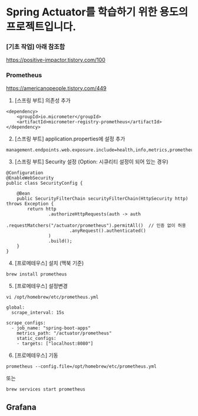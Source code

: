 # Spring Actuator를 학습하기 위한 용도의 프로젝트입니다. 

### [기초 작업] 아래 참조함
https://positive-impactor.tistory.com/100


### Prometheus 
https://americanopeople.tistory.com/449

1. [스프링 부트] 의존성 추가
```
<dependency>
    <groupId>io.micrometer</groupId>
    <artifactId>micrometer-registry-prometheus</artifactId>
</dependency>
```

2. [스프링 부트] application.properties에 설정 추가
```
management.endpoints.web.exposure.include=health,info,metrics,prometheus
```

3. [스프링 부트] Security 설정 (Option: 시큐리티 설정이 되어 있는 경우)
```
@Configuration
@EnableWebSecurity
public class SecurityConfig {

    @Bean
    public SecurityFilterChain securityFilterChain(HttpSecurity http) throws Exception {
        return http
                .authorizeHttpRequests(auth -> auth
                        .requestMatchers("/actuator/prometheus").permitAll()  // 인증 없이 허용
                        .anyRequest().authenticated()
                )
                .build();
    }
}
```

4. [프로메테우스] 설치 (맥북 기준)
```
brew install prometheus
```

5. [프로메테우스] 설정변경

```
vi /opt/homebrew/etc/prometheus.yml
```

```
global:
  scrape_interval: 15s

scrape_configs:
  - job_name: "spring-boot-apps"
    metrics_path: "/actuator/prometheus"
    static_configs:
    - targets: ["localhost:8080"]
```

6. [프로메테우스] 기동
```
prometheus --config.file=/opt/homebrew/etc/prometheus.yml
```
또는
```
brew services start prometheus
```

## Grafana